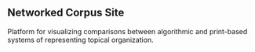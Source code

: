 ## Networked Corpus Site

Platform for visualizing comparisons between algorithmic and print-based systems of representing topical organization. 




